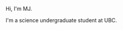 Hi, I'm MJ.

I'm a science undergraduate student at UBC.

<!---
MJ-Davies/MJ-Davies is a ✨ special ✨ repository because its `README.md` (this file) appears on your GitHub profile.
You can click the Preview link to take a look at your changes.
--->
